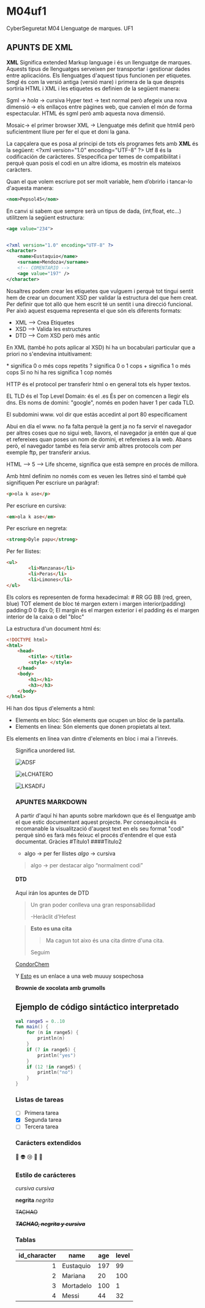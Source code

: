 # M04uf1
CyberSeguretat M04 Llenguatge de marques. UF1

## APUNTS DE XML
**XML** Significa extended Markup language i és un llenguatge de marques. Aquests tipus de llenguatges serveixen per transportar i gestionar dades entre aplicacións.
Els llenguatges d'aquest tipus funcionen per etiquetes. Smgl és com la versió antiga (versió mare)  i primera de la que després sortiría HTML i XML i les etiquetes es definien de la següent manera:

Sgml → <I>hola</I> → cursiva
Hyper text → text normal però afegeix una nova dimensió → els enllaços entre pàgines web, que canvien el món de forma espectacular. 
HTML és sgml però amb aquesta nova dimensió.

Mosaic→ el primer browser
XML → Llenguatge més definit que html4 però suficientment lliure per fer el que et doni la gana.

La capçalera que es posa al principi de tots els programes fets amb **XML** és la següent:
<\?xml version="1.0" encoding="UTF-8" ?>
Utf 8 és la codificación de caràcteres. S’especifica per temes de compatibilitat i perquè quan posis el codi en un altre idioma, es mostrin els mateixos caràcters.

Quan el que volem escriure pot ser molt variable, hem d’obrirlo i tancar-lo d'aquesta manera: 
```XML
<nom>Pepsol45</nom>
```

 En canvi si sabem que sempre serà un tipus de dada, (int,float, etc…) utilitzem la següent estructura:
 ```XML
 <age value="234">
 ```

```XML

<?xml version="1.0" encoding="UTF-8" ?>
<character>
	<name>Eustaquio</name>
	<surname>Mendoza</surname>
	<!-- COMENTARIO -->
	<age value="197" />
</character>
```

Nosaltres podem crear les etiquetes que vulguem i perquè tot tingui sentit hem de crear un document XSD per validar la estructura del que hem creat. Per definir que tot allò que hem escrit té un sentit i una direcció funcional.
Per això aquest esquema representa el que són els diferents formats:

* XML --> Crea Etiquetes
* XSD --> Valida les estructures
* DTD --> Com XSD però més antic

En XML (també ho pots aplicar al XSD) hi ha un bocabulari particular que a priori no s'endevina intuitivament:

\* significa 0 o més cops repetits
\? significa 0 o 1 cops
\+ significa 1 o més cops
Si no hi ha res significa 1 cop només

HTTP és el protocol per transferir html o en general tots els hyper textos.

EL TLD és el Top Level Domain: és el .es
És per on comencen a llegir els dns.
Els noms de domini: "google", només en poden haver 1 per cada TLD. 


El subdomini www. vol dir que estàs accedint al port 80 específicament

Abui en día el www. no fa falta perquè la gent ja no fa servir el navegador per altres coses que no sigui web, llavors, el navegador ja entén que al que et refereixes quan poses un nom de domini, et refereixes a la web.
Abans però, el navegador també es feia servir amb altres protocols com per exemple ftp, per transferir arxius.

HTML --> 5 --> Life shceme, significa que està sempre en procés de millora.

Amb html definim no només com es veuen les lletres sinó el també què signifiquen
Per escriure un paràgraf:
```HTML
<p>ola k ase</p>
```
Per escriure en cursiva:
```HTML
<em>ola k ase</em>
```
Per escriure en negreta:
```HTML
<strong>Dyle papu</strong>
```
Per fer llistes:
```HTML
<ul> 
		<li>Manzanas</li>
		<li>Peras</li>
		<li>Limones</li>
</ul>
```

Els colors es representen de forma hexadecimal: # RR GG BB (red, green, blue) 
TOT element de bloc té margen extern i margen interior(padding)
padding:0 0 8px 0;
El margin és el margen exterior i el padding és el margen interior de la caixa o del "bloc"  

La estructura d'un document html és:
```html
<!DOCTYPE html>
<html>
	<head>
		<title> </title>
		<style> </style>
	</head>
	<body>
		<h1></h1>
		<h3></h3>
	</body>
</html>
```
Hi han dos tipus d'elements a html:
* Elements en bloc: 
	Són elements que ocupen un bloc de la pantalla.
* Elements en línea:
	Són elements que donen propietats al text.

Els elements en línea van dintre d'elements en bloc i mai a l'inrevés.

<ul> Significa unordered list.




![ADSF](https://i.ytimg.com/vi/cfQN7SqJihk/maxresdefault.jpg)

![eLCHATERO](https://images.cdn3.buscalibre.com/fit-in/360x360/c1/77/c17783c27067d6dca1f2e88def3a6f7e.jpg)

![LKSADFJ](https://sidoxia.files.wordpress.com/2009/10/muscle-man.jpg)


### APUNTES MARKDOWN
A partir d'aquí hi han apunts sobre markdown que és el llenguatge amb el que estic documentant aquest projecte. Per consequència és recomanable la visualització d'auqest text en els seu format "codi" perquè sinó es farà més feixuc el procés d'entendre el que està documentat. Gràcies
#Título1
####Título2
* algo → per fer llistes
_algo_ → cursiva
> algo → per destacar algo “normalment codi”


#### DTD
Aquí irán los apuntes de DTD

> Un gran poder conlleva 
> una gran responsabilidad
>
> -Heràclit d'Hefest

>**Esto es una cita**
>>Ma cagun tot aixo és una cita dintre d'una cita.
>
>Seguim

[CondorChem](https://condorchem.com)

Y [Esto](http://enti.cat) es un enlace a una web muuuy sospechosa

**Brownie de xocolata amb grumolls**



## Ejemplo de código sintáctico interpretado

```kotlin
val range5 = 0..10
fun main() {
	for (n in range5) {
		println(n)
	}
	if (7 in range5) {
		println("yes")
	}
	if (12 !in range5) {
		println("no")
	}
}
```

### Listas de tareas

- [ ] Primera tarea
- [x] Segunda tarea	
- [ ] Tercera tarea

### Carácters extendidos

:poop: :alien: :cry:  :imp: :eggplant: 

### Estilo de carácteres

*cursiva* _cursiva_

**negrita** _negrita_

~~TACHAO~~

~~***TACHAO, negrita y cursiva***~~

### Tablas 

| id_character | name | age | level |
| ---: | --- | --- | --- |
| 1 | Eustaquio | 197 | 99 |
| 2 | Mariana | 20 | 100 |
| 3 | Mortadelo | 100 | 1 |
| 4 | Messi | 44 | 32 |

